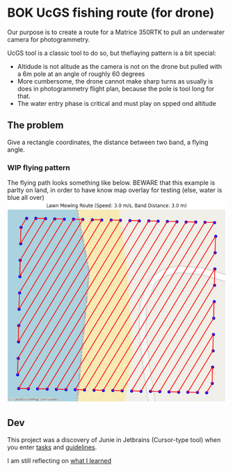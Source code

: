 # BOK UcGS fishing route (for drone)

Our purpose is to create a route for a Matrice 350RTK to pull an underwater camera for photogrammetry.

UcGS tool is a classic tool to do so, but theflaying pattern is a bit special:
 * Altidude is not alitude as the camera is not on the drone but pulled with a 6m pole at an angle of roughly 60 degrees
 * More cumbersome, the drone cannot make sharp turns as usually is does in photogrammetry flight plan, because the pole is tool long for that.
 * The water entry phase is critical and must play on spped ond altitude

## The problem

Give a rectangle coordinates, the distance between two band, a flying angle.

### WIP flying pattern
The flying path looks something like below. BEWARE that this example is parlty on land, in order to have know map overlay for testing (else, water is blue all over)
![img.png](docs/images/30-degrees-simple-lambayanna.png)

## Dev
This project was a discovery of Junie in Jetbrains (Cursor-type tool) when you enter [tasks](docs/tasks.md) and [guidelines](.junie/guidelines.md).

I am still reflecting on [what I learned](docs/junie-lessons.md)